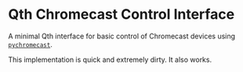 Qth Chromecast Control Interface
================================

A minimal Qth interface for basic control of Chromecast devices using
[`pychromecast`](https://github.com/balloob/pychromecast/).

This implementation is quick and extremely dirty. It also works.
